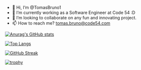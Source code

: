 - 👋 Hi, I’m @TomasBruno1
- 🌱 I’m currently working as a Software Engineer at Code 54 :D
- 💞️ I’m looking to collaborate on any fun and innovating project.
- 📫 How to reach me? tomas.bruno@code54.com

[![Anurag's GitHub stats](https://github-readme-stats.vercel.app/api?username=TomasBruno1&count_private=true&show_icons=true&theme=dracula)](https://github.com/anuraghazra/github-readme-stats)

[![Top Langs](https://github-readme-stats.vercel.app/api/top-langs/?username=TomasBruno1&theme=dracula&hide=Jupyter+Notebook&exclude_repo=PytorchQuickstart&layout=compact)](https://github.com/anuraghazra/github-readme-stats)

[![GitHub Streak](http://github-readme-streak-stats.herokuapp.com?user=TomasBruno1&theme=dracula)](https://git.io/streak-stats)

[![trophy](https://github-profile-trophy.vercel.app/?username=TomasBruno1&theme=onedark)](https://github.com/ryo-ma/github-profile-trophy)

<!---
TomasBruno1/TomasBruno1 is a ✨ special ✨ repository because its `README.md` (this file) appears on your GitHub profile.
You can click the Preview link to take a look at your changes.
--->

